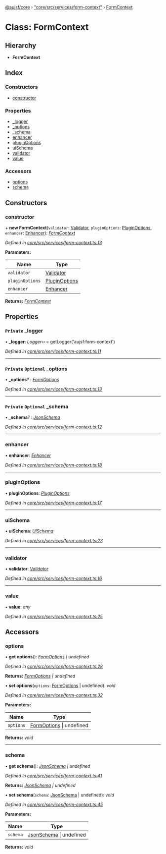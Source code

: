 [@aujsf/core](../README.md) › ["core/src/services/form-context"](../modules/_core_src_services_form_context_.md) › [FormContext](_core_src_services_form_context_.formcontext.md)

# Class: FormContext

## Hierarchy

* **FormContext**

## Index

### Constructors

* [constructor](_core_src_services_form_context_.formcontext.md#constructor)

### Properties

* [_logger](_core_src_services_form_context_.formcontext.md#private-_logger)
* [_options](_core_src_services_form_context_.formcontext.md#private-optional-_options)
* [_schema](_core_src_services_form_context_.formcontext.md#private-optional-_schema)
* [enhancer](_core_src_services_form_context_.formcontext.md#enhancer)
* [pluginOptions](_core_src_services_form_context_.formcontext.md#pluginoptions)
* [uiSchema](_core_src_services_form_context_.formcontext.md#uischema)
* [validator](_core_src_services_form_context_.formcontext.md#validator)
* [value](_core_src_services_form_context_.formcontext.md#value)

### Accessors

* [options](_core_src_services_form_context_.formcontext.md#options)
* [schema](_core_src_services_form_context_.formcontext.md#schema)

## Constructors

###  constructor

\+ **new FormContext**(`validator`: [Validator](_core_src_utils_validator_.validator.md), `pluginOptions`: [PluginOptions](_core_src_plugin_options_.pluginoptions.md), `enhancer`: [Enhancer](_core_src_services_enhancer_.enhancer.md)): *[FormContext](_core_src_services_form_context_.formcontext.md)*

*Defined in [core/src/services/form-context.ts:13](https://github.com/jbockle/au-jsonschema-form/blob/ffdfbe8/packages/core/src/services/form-context.ts#L13)*

**Parameters:**

Name | Type |
------ | ------ |
`validator` | [Validator](_core_src_utils_validator_.validator.md) |
`pluginOptions` | [PluginOptions](_core_src_plugin_options_.pluginoptions.md) |
`enhancer` | [Enhancer](_core_src_services_enhancer_.enhancer.md) |

**Returns:** *[FormContext](_core_src_services_form_context_.formcontext.md)*

## Properties

### `Private` _logger

• **_logger**: *Logger‹›* = getLogger('aujsf:form-context')

*Defined in [core/src/services/form-context.ts:11](https://github.com/jbockle/au-jsonschema-form/blob/ffdfbe8/packages/core/src/services/form-context.ts#L11)*

___

### `Private` `Optional` _options

• **_options**? : *[FormOptions](../modules/_core_src_models_form_options_.md#formoptions)*

*Defined in [core/src/services/form-context.ts:13](https://github.com/jbockle/au-jsonschema-form/blob/ffdfbe8/packages/core/src/services/form-context.ts#L13)*

___

### `Private` `Optional` _schema

• **_schema**? : *[JsonSchema](../modules/_core_src_models_json_schema_.md#jsonschema)*

*Defined in [core/src/services/form-context.ts:12](https://github.com/jbockle/au-jsonschema-form/blob/ffdfbe8/packages/core/src/services/form-context.ts#L12)*

___

###  enhancer

• **enhancer**: *[Enhancer](_core_src_services_enhancer_.enhancer.md)*

*Defined in [core/src/services/form-context.ts:18](https://github.com/jbockle/au-jsonschema-form/blob/ffdfbe8/packages/core/src/services/form-context.ts#L18)*

___

###  pluginOptions

• **pluginOptions**: *[PluginOptions](_core_src_plugin_options_.pluginoptions.md)*

*Defined in [core/src/services/form-context.ts:17](https://github.com/jbockle/au-jsonschema-form/blob/ffdfbe8/packages/core/src/services/form-context.ts#L17)*

___

###  uiSchema

• **uiSchema**: *[UISchema](../interfaces/_core_src_models_ui_schema_.uischema.md)*

*Defined in [core/src/services/form-context.ts:23](https://github.com/jbockle/au-jsonschema-form/blob/ffdfbe8/packages/core/src/services/form-context.ts#L23)*

___

###  validator

• **validator**: *[Validator](_core_src_utils_validator_.validator.md)*

*Defined in [core/src/services/form-context.ts:16](https://github.com/jbockle/au-jsonschema-form/blob/ffdfbe8/packages/core/src/services/form-context.ts#L16)*

___

###  value

• **value**: *any*

*Defined in [core/src/services/form-context.ts:25](https://github.com/jbockle/au-jsonschema-form/blob/ffdfbe8/packages/core/src/services/form-context.ts#L25)*

## Accessors

###  options

• **get options**(): *[FormOptions](../modules/_core_src_models_form_options_.md#formoptions) | undefined*

*Defined in [core/src/services/form-context.ts:28](https://github.com/jbockle/au-jsonschema-form/blob/ffdfbe8/packages/core/src/services/form-context.ts#L28)*

**Returns:** *[FormOptions](../modules/_core_src_models_form_options_.md#formoptions) | undefined*

• **set options**(`options`: [FormOptions](../modules/_core_src_models_form_options_.md#formoptions) | undefined): *void*

*Defined in [core/src/services/form-context.ts:32](https://github.com/jbockle/au-jsonschema-form/blob/ffdfbe8/packages/core/src/services/form-context.ts#L32)*

**Parameters:**

Name | Type |
------ | ------ |
`options` | [FormOptions](../modules/_core_src_models_form_options_.md#formoptions) &#124; undefined |

**Returns:** *void*

___

###  schema

• **get schema**(): *[JsonSchema](../modules/_core_src_models_json_schema_.md#jsonschema) | undefined*

*Defined in [core/src/services/form-context.ts:41](https://github.com/jbockle/au-jsonschema-form/blob/ffdfbe8/packages/core/src/services/form-context.ts#L41)*

**Returns:** *[JsonSchema](../modules/_core_src_models_json_schema_.md#jsonschema) | undefined*

• **set schema**(`schema`: [JsonSchema](../modules/_core_src_models_json_schema_.md#jsonschema) | undefined): *void*

*Defined in [core/src/services/form-context.ts:45](https://github.com/jbockle/au-jsonschema-form/blob/ffdfbe8/packages/core/src/services/form-context.ts#L45)*

**Parameters:**

Name | Type |
------ | ------ |
`schema` | [JsonSchema](../modules/_core_src_models_json_schema_.md#jsonschema) &#124; undefined |

**Returns:** *void*

